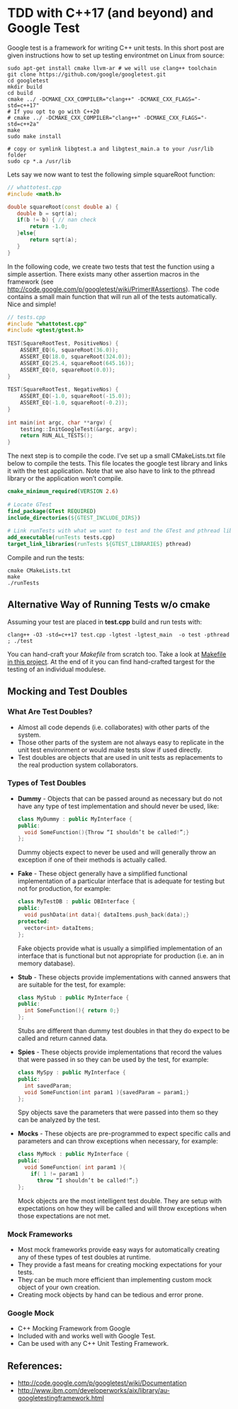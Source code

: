 # TDD with C++17 (and beyond) and Google Test

Google test is a framework for writing C++ unit tests. In this short post are given instructions how to set up testing
environtmet on Linux from source:

```shell
sudo apt-get install cmake llvm-ar # we will use clang++ toolchain
git clone https://github.com/google/googletest.git
cd googletest
mkdir build
cd build
cmake ../ -DCMAKE_CXX_COMPILER="clang++" -DCMAKE_CXX_FLAGS="-std=c++17"
# If you opt to go with C++20
# cmake ../ -DCMAKE_CXX_COMPILER="clang++" -DCMAKE_CXX_FLAGS="-std=c++2a"
make
sudo make install

# copy or symlink libgtest.a and libgtest_main.a to your /usr/lib folder
sudo cp *.a /usr/lib
```

Lets say we now want to test the following simple squareRoot function:

 ```c++
// whattotest.cpp
#include <math.h>
 
double squareRoot(const double a) {
    double b = sqrt(a);
    if(b != b) { // nan check
        return -1.0;
    }else{
        return sqrt(a);
    }
}
```

In the following code, we create two tests that test the function using a simple assertion. There exists many other assertion macros in the framework (see http://code.google.com/p/googletest/wiki/Primer#Assertions). The code contains a small main function that will run all of the tests automatically. Nice and simple!

```c++
// tests.cpp
#include "whattotest.cpp"
#include <gtest/gtest.h>
 
TEST(SquareRootTest, PositiveNos) { 
    ASSERT_EQ(6, squareRoot(36.0));
    ASSERT_EQ(18.0, squareRoot(324.0));
    ASSERT_EQ(25.4, squareRoot(645.16));
    ASSERT_EQ(0, squareRoot(0.0));
}
 
TEST(SquareRootTest, NegativeNos) {
    ASSERT_EQ(-1.0, squareRoot(-15.0));
    ASSERT_EQ(-1.0, squareRoot(-0.2));
}
 
int main(int argc, char **argv) {
    testing::InitGoogleTest(&argc, argv);
    return RUN_ALL_TESTS();
}
```

The next step is to compile the code. I’ve set up a small CMakeLists.txt file below to compile the tests. This file locates the google test library and links it with the test application. Note that we also have to link to the pthread library or the application won’t compile.

```cmake
cmake_minimum_required(VERSION 2.6)
 
# Locate GTest
find_package(GTest REQUIRED)
include_directories(${GTEST_INCLUDE_DIRS})
 
# Link runTests with what we want to test and the GTest and pthread library
add_executable(runTests tests.cpp)
target_link_libraries(runTests ${GTEST_LIBRARIES} pthread)
```

Compile and run the tests:

```shell
cmake CMakeLists.txt
make
./runTests
```

## Alternative Way of Running Tests w/o cmake

Assuming your test are placed in **test.cpp** build and run tests with:

```shell
clang++ -O3 -std=c++17 test.cpp -lgtest -lgtest_main  -o test -pthread ; ./test

```
You can hand-craft your *Makefile* from scratch too. Take a look at [Makefile in this project](./Makefile#L179). 
At the end of it you can find hand-crafted targest for the testing of an individual modulese.

## Mocking and Test Doubles

### What Are Test Doubles?

 - Almost all code depends (i.e. collaborates) with other parts of the
system.
 - Those other parts of the system are not always easy to replicate in
the unit test environment or would make tests slow if used directly.
 - Test doubles are objects that are used in unit tests as replacements
to the real production system collaborators.

### Types of Test Doubles

 - **Dummy** - Objects that can be passed around as necessary but do
not have any type of test implementation and should never be used, like:
   ```c++
   class MyDummy : public MyInterface {
   public:
     void SomeFunction(){Throw “I shouldn’t be called!”;}
   };
   ```
   Dummy objects expect to never be used and will generally 
   throw an exception if one of their methods is actually called.

 - **Fake** - These object generally have a simplified functional
implementation of a particular interface that is adequate for testing
but not for production, for example:
   ```c++
   class MyTestDB : public DBInterface {
   public:
     void pushData(int data){ dataItems.push_back(data);}
   protected:
     vector<int> dataItems;
   };
   ```
   Fake objects provide what is usually a simplified implementation of an interface that is functional but not appropriate for production (i.e. an in memory database).
 - **Stub** - These objects provide implementations with canned answers
that are suitable for the test, for example:
   ```c++
   class MyStub : public MyInterface {
   public:
     int SomeFunction(){ return 0;}
   };
   ```
   Stubs are different than dummy test doubles in that they do expect to be called and return canned data.
 - **Spies** - These objects provide implementations that record the values that were passed in so they can be used by the test, for example:
   ```c++
   class MySpy : public MyInterface {
   public:
     int savedParam;
     void SomeFunction(int param1 ){savedParam = param1;}
   };
   ```
   Spy objects save the parameters that were passed into them so they can be analyzed by the test.
 - **Mocks** - These objects are pre-programmed to expect specific calls and parameters
 and can throw exceptions when necessary, for example:
   ```c++
   class MyMock : public MyInterface {
   public:
     void SomeFunction( int param1 ){
       if( 1 != param1 )
         throw “I shouldn’t be called!”;}
   };
   ```
   Mock objects are the most intelligent test double. They are setup with expectations on how they will be called and will throw exceptions when those expectations are not met.

### Mock Frameworks

 - Most mock frameworks provide easy ways for automatically creating any of these types of test doubles at runtime.
 - They provide a fast means for creating mocking expectations for your tests.
 - They can be much more efficient than implementing custom mock object of your own creation.
 - Creating mock objects by hand can be tedious and error prone.

### Google Mock

 - C++ Mocking Framework from Google
 - Included with and works well with Google Test.
 - Can be used with any C++ Unit Testing Framework.

## References:

 - http://code.google.com/p/googletest/wiki/Documentation
 - http://www.ibm.com/developerworks/aix/library/au-googletestingframework.html
